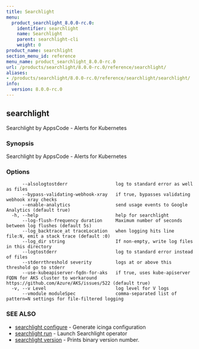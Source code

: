 ```yaml
---
title: Searchlight
menu:
  product_searchlight_8.0.0-rc.0:
    identifier: searchlight
    name: Searchlight
    parent: searchlight-cli
    weight: 0
product_name: searchlight
section_menu_id: reference
menu_name: product_searchlight_8.0.0-rc.0
url: /products/searchlight/8.0.0-rc.0/reference/searchlight/
aliases:
- /products/searchlight/8.0.0-rc.0/reference/searchlight/searchlight/
info:
  version: 8.0.0-rc.0
---
```


## searchlight

Searchlight by AppsCode - Alerts for Kubernetes

### Synopsis

Searchlight by AppsCode - Alerts for Kubernetes

### Options

```
      --alsologtostderr                  log to standard error as well as files
      --bypass-validating-webhook-xray   if true, bypasses validating webhook xray checks
      --enable-analytics                 send usage events to Google Analytics (default true)
  -h, --help                             help for searchlight
      --log-flush-frequency duration     Maximum number of seconds between log flushes (default 5s)
      --log_backtrace_at traceLocation   when logging hits line file:N, emit a stack trace (default :0)
      --log_dir string                   If non-empty, write log files in this directory
      --logtostderr                      log to standard error instead of files
      --stderrthreshold severity         logs at or above this threshold go to stderr
      --use-kubeapiserver-fqdn-for-aks   if true, uses kube-apiserver FQDN for AKS cluster to workaround https://github.com/Azure/AKS/issues/522 (default true)
  -v, --v Level                          log level for V logs
      --vmodule moduleSpec               comma-separated list of pattern=N settings for file-filtered logging
```

### SEE ALSO

* [searchlight configure](/products/searchlight/8.0.0-rc.0/reference/searchlight/searchlight_configure)	 - Generate icinga configuration
* [searchlight run](/products/searchlight/8.0.0-rc.0/reference/searchlight/searchlight_run)	 - Launch Searchlight operator
* [searchlight version](/products/searchlight/8.0.0-rc.0/reference/searchlight/searchlight_version)	 - Prints binary version number.


